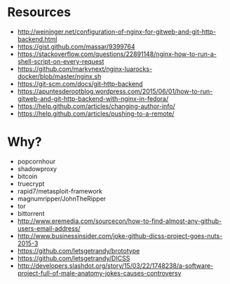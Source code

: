 # Resources

- http://weininger.net/configuration-of-nginx-for-gitweb-and-git-http-backend.html
- https://gist.github.com/massar/9399764
- https://stackoverflow.com/questions/22891148/nginx-how-to-run-a-shell-script-on-every-request
- https://github.com/markvnext/nginx-luarocks-docker/blob/master/nginx.sh
- https://git-scm.com/docs/git-http-backend
- https://apuntesderootblog.wordpress.com/2015/06/01/how-to-run-gitweb-and-git-http-backend-with-nginx-in-fedora/
- https://help.github.com/articles/changing-author-info/
- https://help.github.com/articles/pushing-to-a-remote/

# Why?

- popcornhour
- shadowproxy
- bitcoin
- truecrypt
- rapid7/metasploit-framework
- magnumripper/JohnTheRipper
- tor
- bittorrent
- http://www.eremedia.com/sourcecon/how-to-find-almost-any-github-users-email-address/
- http://www.businessinsider.com/joke-github-dicss-project-goes-nuts-2015-3
- https://github.com/letsgetrandy/brototype
- https://github.com/letsgetrandy/DICSS
- http://developers.slashdot.org/story/15/03/22/1748238/a-software-project-full-of-male-anatomy-jokes-causes-controversy
